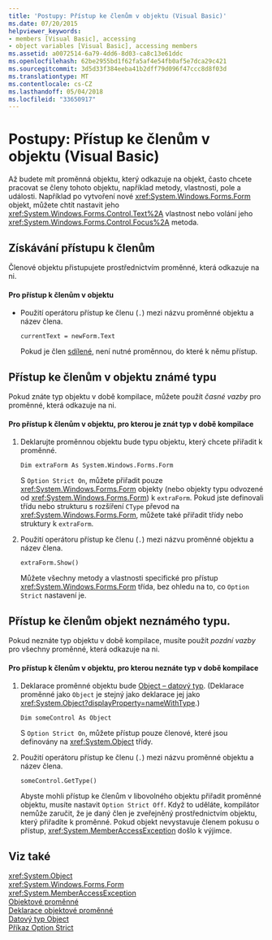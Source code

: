 ```yaml
---
title: 'Postupy: Přístup ke členům v objektu (Visual Basic)'
ms.date: 07/20/2015
helpviewer_keywords:
- members [Visual Basic], accessing
- object variables [Visual Basic], accessing members
ms.assetid: a0072514-6a79-4dd6-8d03-ca8c13e61ddc
ms.openlocfilehash: 62be2955bd1f62fa5af4e54fb0af5e7dca29c421
ms.sourcegitcommit: 3d5d33f384eeba41b2dff79d096f47ccc8d8f03d
ms.translationtype: MT
ms.contentlocale: cs-CZ
ms.lasthandoff: 05/04/2018
ms.locfileid: "33650917"
---
```

# <a name="how-to-access-members-of-an-object-visual-basic"></a>Postupy: Přístup ke členům v objektu (Visual Basic)
Až budete mít proměnná objektu, který odkazuje na objekt, často chcete pracovat se členy tohoto objektu, například metody, vlastnosti, pole a události. Například po vytvoření nové <xref:System.Windows.Forms.Form> objekt, můžete chtít nastavit jeho <xref:System.Windows.Forms.Control.Text%2A> vlastnost nebo volání jeho <xref:System.Windows.Forms.Control.Focus%2A> metoda.  
  
## <a name="accessing-members"></a>Získávání přístupu k členům  
 Členové objektu přistupujete prostřednictvím proměnné, která odkazuje na ni.  
  
#### <a name="to-access-members-of-an-object"></a>Pro přístup k členům v objektu  
  
-   Použití operátoru přístup ke členu (`.`) mezi názvu proměnné objektu a název člena.  
  
    ```  
    currentText = newForm.Text  
    ```  
  
     Pokud je člen [sdílené](../../../../visual-basic/language-reference/modifiers/shared.md), není nutné proměnnou, do které k němu přístup.  
  
## <a name="accessing-members-of-an-object-of-known-type"></a>Přístup ke členům v objektu známé typu  
 Pokud znáte typ objektu v době kompilace, můžete použít *časné vazby* pro proměnné, která odkazuje na ni.  
  
#### <a name="to-access-members-of-an-object-for-which-you-know-the-type-at-compile-time"></a>Pro přístup k členům v objektu, pro kterou je znát typ v době kompilace  
  
1.  Deklarujte proměnnou objektu bude typu objektu, který chcete přiřadit k proměnné.  
  
    ```  
    Dim extraForm As System.Windows.Forms.Form  
    ```  
  
     S `Option Strict On`, můžete přiřadit pouze <xref:System.Windows.Forms.Form> objekty (nebo objekty typu odvozené od <xref:System.Windows.Forms.Form>) k `extraForm`. Pokud jste definovali třídu nebo strukturu s rozšíření `CType` převod na <xref:System.Windows.Forms.Form>, můžete také přiřadit třídy nebo struktury k `extraForm`.  
  
2.  Použití operátoru přístup ke členu (`.`) mezi názvu proměnné objektu a název člena.  
  
    ```  
    extraForm.Show()  
    ```  
  
     Můžete všechny metody a vlastnosti specifické pro přístup <xref:System.Windows.Forms.Form> třída, bez ohledu na to, co `Option Strict` nastavení je.  
  
## <a name="accessing-members-of-an-object-of-unknown-type"></a>Přístup ke členům objekt neznámého typu.  
 Pokud neznáte typ objektu v době kompilace, musíte použít *pozdní vazby* pro všechny proměnné, která odkazuje na ni.  
  
#### <a name="to-access-members-of-an-object-for-which-you-do-not-know-the-type-at-compile-time"></a>Pro přístup k členům v objektu, pro kterou neznáte typ v době kompilace  
  
1.  Deklarace proměnné objektu bude [Object – datový typ](../../../../visual-basic/language-reference/data-types/object-data-type.md). (Deklarace proměnné jako `Object` je stejný jako deklarace jej jako <xref:System.Object?displayProperty=nameWithType>.)  
  
    ```  
    Dim someControl As Object  
    ```  
  
     S `Option Strict On`, můžete přístup pouze členové, které jsou definovány na <xref:System.Object> třídy.  
  
2.  Použití operátoru přístup ke členu (`.`) mezi názvu proměnné objektu a název člena.  
  
    ```  
    someControl.GetType()  
    ```  
  
     Abyste mohli přístup ke členům v libovolného objektu přiřadit proměnné objektu, musíte nastavit `Option Strict Off`. Když to uděláte, kompilátor nemůže zaručit, že je daný člen je zveřejněný prostřednictvím objektu, který přiřadíte k proměnné. Pokud objekt nevystavuje členem pokusu o přístup, <xref:System.MemberAccessException> došlo k výjimce.  
  
## <a name="see-also"></a>Viz také  
 <xref:System.Object>  
 <xref:System.Windows.Forms.Form>  
 <xref:System.MemberAccessException>  
 [Objektové proměnné](../../../../visual-basic/programming-guide/language-features/variables/object-variables.md)  
 [Deklarace objektové proměnné](../../../../visual-basic/programming-guide/language-features/variables/object-variable-declaration.md)  
 [Datový typ Object](../../../../visual-basic/language-reference/data-types/object-data-type.md)  
 [Příkaz Option Strict](../../../../visual-basic/language-reference/statements/option-strict-statement.md)
